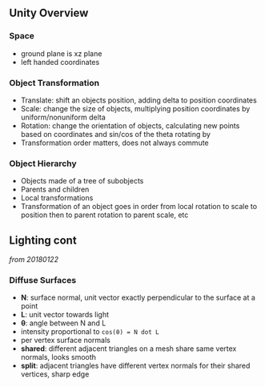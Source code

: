 ## Unity Overview

### Space
- ground plane is xz plane
- left handed coordinates

### Object Transformation
- Translate: shift an objects position, adding delta to position coordinates
- Scale: change the size of objects, multiplying position coordinates by uniform/nonuniform delta
- Rotation: change the orientation of objects, calculating new points based on coordinates and sin/cos of the theta rotating by
- Transformation order matters, does not always commute

### Object Hierarchy
- Objects made of a tree of subobjects
- Parents and children
- Local transformations
- Transformation of an object goes in order from local rotation to scale to position then to parent rotation to parent scale, etc

##  Lighting cont

*from 20180122*

### Diffuse Surfaces

- **N**: surface normal, unit vector exactly perpendicular to the surface at a point
- **L**: unit vector towards light
- **θ**: angle between N and L
- intensity proportional to `cos(θ) = N dot L`
- per vertex surface normals
- **shared**: different adjacent triangles on a mesh share same vertex normals, looks smooth
- **split**: adjacent triangles have different vertex normals for their shared vertices, sharp edge